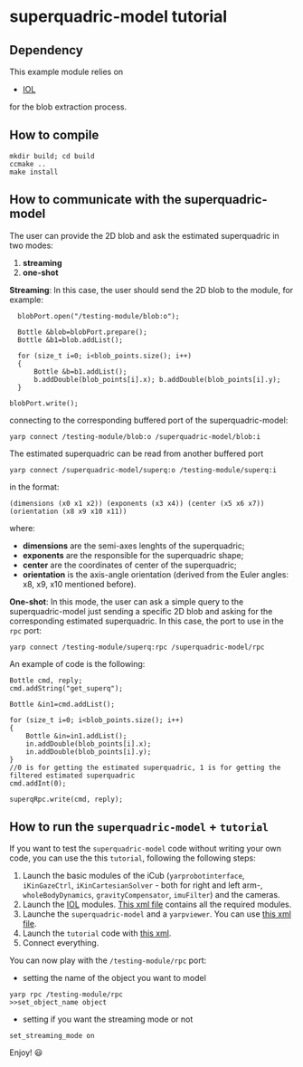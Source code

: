 # superquadric-model tutorial
## Dependency
This example module relies on

- [IOL](https://github.com/robotology/iol)

for  the blob extraction process.

## How to compile
```
mkdir build; cd build
ccmake ..
make install
```
## How to communicate with the superquadric-model
The user can provide the 2D blob and ask the estimated superquadric in two modes:

1. **streaming**
2. **one-shot**

**Streaming**: In this case,  the user should send the 2D blob to the module, for example:
```
  blobPort.open("/testing-module/blob:o");
  
  Bottle &blob=blobPort.prepare();
  Bottle &b1=blob.addList();
  
  for (size_t i=0; i<blob_points.size(); i++)
  {
      Bottle &b=b1.addList();
      b.addDouble(blob_points[i].x); b.addDouble(blob_points[i].y);
  }

blobPort.write();
```
connecting to the  corresponding buffered port of the superquadric-model:
```
yarp connect /testing-module/blob:o /superquadric-model/blob:i
```
The estimated superquadric can be read from another buffered port 
```
yarp connect /superquadric-model/superq:o /testing-module/superq:i
```
in the format:
```
(dimensions (x0 x1 x2)) (exponents (x3 x4)) (center (x5 x6 x7)) (orientation (x8 x9 x10 x11))
```
where:
 - **dimensions** are the semi-axes lenghts of the superquadric;
 - **exponents** are the responsible for the superquadric shape;
 - **center** are the coordinates of center of the superquadric;
 - **orientation** is the axis-angle orientation (derived from the Euler angles: x8, x9, x10 mentioned before).
 
**One-shot**: In this mode, the user can ask a simple query to the superquadric-model just sending a specific 2D blob and asking for the corresponding estimated superquadric. In this case, the port to use in the `rpc` port:
```
yarp connect /testing-module/superq:rpc /superquadric-model/rpc
```
An example of code is the following:
```
Bottle cmd, reply;
cmd.addString("get_superq");

Bottle &in1=cmd.addList();

for (size_t i=0; i<blob_points.size(); i++)
{
    Bottle &in=in1.addList();
    in.addDouble(blob_points[i].x);                        
    in.addDouble(blob_points[i].y);
}
//0 is for getting the estimated superquadric, 1 is for getting the filtered estimated superquadric
cmd.addInt(0);

superqRpc.write(cmd, reply);
```
## How to run the `superquadric-model` + `tutorial`

If you want to test the `superquadric-model` code without writing your own code, you can use the this `tutorial`, following the following steps:

1. Launch the basic modules of the iCub (`yarprobotinterface`, `iKinGazeCtrl`, `iKinCartesianSolver` - both for right and left arm-, `wholeBodyDynamics`, `gravityCompensator`, `imuFilter`) and the cameras.
2. Launch the [IOL](https://github.com/robotology/iol) modules. [This xml file](https://github.com/robotology/iol/blob/master/app/scripts/iol.xml.template) contains all the required modules. 
3. Launche the `superquadric-model` and a `yarpviewer`. You can use [this xml file](https://github.com/robotology/superquadric-model/blob/master/app/scripts/superquadric-model.xml.template).
4. Launch the `tutorial` code with [this xml](https://github.com/robotology/superquadric-model/blob/master/tutorial/app/script/testing-module.xml.template).
5. Connect everything.

You can now play with the `/testing-module/rpc` port:
- setting the name of the object you want to model
```
yarp rpc /testing-module/rpc
>>set_object_name object
```
- setting if you want the streaming mode or not
```
set_streaming_mode on
```

Enjoy! :smiley:
